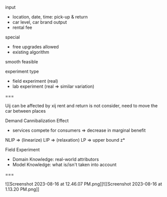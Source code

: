 
input
- location, date, time: pick-up & return
- car level, car brand
output
- rental fee

special
- free upgrades allowed
- existing algorithm

smooth
feasible

experiment type
- field experiment (real)
- lab experiment (real => similar variation)

===

Uij can be affected by xij
rent and return is not consider, need to move the car between places

Demand Cannibalization Effect
- services compete for consumers
  => decrease in marginal benefit

NLIP 
=> (linearize) LIP
=> (relaxation) LP => upper bound z*

Field Experiment
- Domain Knowledge: real-world attributors
- Model Knowledge: what is/isn't taken into account

===

![[Screenshot 2023-08-16 at 12.46.07 PM.png]]![[Screenshot 2023-08-16 at 1.13.20 PM.png]]